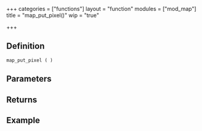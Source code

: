 +++
categories = ["functions"]
layout = "function"
modules = ["mod_map"]
title = "map_put_pixel()"
wip = "true"

+++

## Definition

    map_put_pixel ( )

## Parameters

## Returns

## Example

```
```
